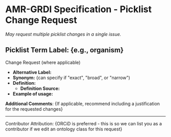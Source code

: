# AMR-GRDI Specification - Picklist Change Request
_May request multiple picklist changes in a single issue._

## Picklist Term Label: {e.g., organism} 

Change Request (where applicable)
- **Alternative Label:** 
- **Synonym:** {can specify if "exact", "broad", or "narrow")
- **Definition:** 
	- **Definition Source:**
- **Example of usage:**

**Additional Comments**:
{If applicable, recommend including a justification for the requested changes}

--- 
Contributor Attribution: {ORCiD is preferred - this is so we can list you as a contributor if we edit an ontology class for this request}